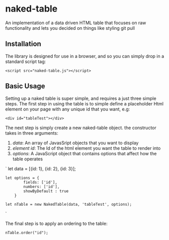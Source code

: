 # naked-table
An implementation of a data driven HTML table that focuses on raw functionality and lets you decided on things like styling
git pull

## Installation

The library is designed for use in a browser, and so you can simply drop in a standard script tag:

`
    <script src="naked-table.js"></script>
`

## Basic Usage

Setting up a naked table is super simple, and requires a just three simple steps. The first step in using the table is to simple define a placeholder Html element on your page with any unique id that you want, e.g:

`
    <div id="tableTest"></div>
`

The next step is simply create a new naked-table object. the constructor takes in three arguments:

1. _data_: An array of JavasSript objects that you want to display
2. _element id_: The Id of the html element you want the table to render into
3. _options_: A JavaScript object that contains options that affect how the table operates


`
    let data = [{id: 1}, {id: 2}, {id: 3}];

    let options = {
            fields: ['id'], 
            numbers: ['id'], 
            showByDefault : true
        }

    let nTable = new NakedTable(data, 'tableTest', options);
`

The final step is to apply an ordering to the table:

`
    nTable.order("id");
`
